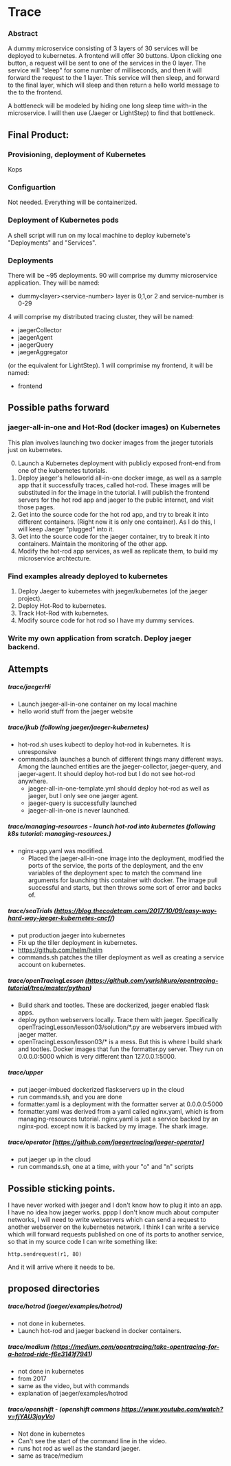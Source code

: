 # Trace

### Abstract

A dummy microservice consisting of 3 layers of 30 services will be deployed to kubernetes. A frontend will offer 30 buttons. Upon clicking one button, a request will be sent to one of the services in the 0 layer. The service will "sleep" for some number of milliseconds, and then it will forward the request to the 1 layer. This service will then sleep, and forward to the final layer, which will sleep and then return a hello world message to the to the frontend.

A bottleneck will be modeled by hiding one long sleep time with-in the microservice. I will then use (Jaeger or LightStep) to find that bottleneck.


## Final Product:

### Provisioning, deployment of Kubernetes
Kops

### Configuartion
Not needed. Everything will be containerized. 

### Deployment of Kubernetes pods
A shell script will run on my local machine to deploy kubernete's "Deployments" and "Services". 

### Deployments
There will be ~95 deployments. 90 will comprise my dummy microservice application. They will be named: 

 - dummy\<layer\>\<service-number\> layer is 0,1,or 2 and service-number is 0-29

4 will comprise my distributed tracing cluster, they will be named:

- jaegerCollector
- jaegerAgent
- jaegerQuery
- jaegerAggregator

(or the equivalent for LightStep). 1 will comprimise my frontend, it will be named:

- frontend

## Possible paths forward

### jaeger-all-in-one and Hot-Rod (docker images) on Kubernetes 

This plan involves launching two docker images from the jaeger tutorials just on kubernetes.

0. Launch a Kubernetes deployment with publicly exposed front-end from one of the kubernetes tutorials.
1. Deploy jaeger's helloworld all-in-one docker image, as well as a sample app that it successfully traces, called hot-rod. These images will be substituted in for the image in the tutorial. I will publish the frontend servers for the hot rod app and jaeger to the public internet, and visit those pages.
2. Get into the source code for the hot rod app, and try to break it into different containers. (Right now it is only one container). As I do this, I will keep Jaeger "plugged" into it. 
3. Get into the source code for the jaeger container, try to break it into containers. Maintain the monitoring of the other app.
4. Modify the hot-rod app services, as well as replicate them, to build my microservice archtecture. 

### Find examples already deployed to kubernetes

1. Deploy Jaeger to kubernetes with jaeger/kubernetes (of the jaeger project).
2. Deploy Hot-Rod to kubernetes. 
3. Track Hot-Rod with kubernetes.
4. Modify source code for hot rod so I have my dummy services.

### Write my own application from scratch. Deploy jaeger backend.

## Attempts

##### trace/jaegerHi
- Launch jaeger-all-in-one container on my local machine
- hello world stuff from the jaeger website

##### trace/jkub (following jaeger/jaeger-kubernetes)

- hot-rod.sh uses kubectl to deploy hot-rod in kubernetes. It is unresponsive
- commands.sh launches a bunch of different things many different ways. Among the launched entities are the jaeger-collector, jaeger-query, and jaeger-agent. It should deploy hot-rod but I do not see hot-rod anywhere. 
	- jaeger-all-in-one-template.yml should deploy hot-rod as well as jaeger, but I only see one jaeger agent. 
	- jaeger-query is successfully launched
	- jaeger-all-in-one is never launched.

##### trace/managing-resources - launch hot-rod into kubernetes (following k8s tutorial: managing-resources.)

-  nginx-app.yaml was modified. 
	-  Placed the jaeger-all-in-one image into the deployment, modified the ports of the service, the ports of the deployment, and the env variables of the deployment spec to match the command line arguments for launching this container with docker. The image pull successful and starts, but then throws some sort of error and backs of. 

##### trace/seaTrials (https://blog.thecodeteam.com/2017/10/09/easy-way-hard-way-jaeger-kubernetes-cncf/)
- put production jaeger into kubernetes
- Fix up the tiller deployment in kubernetes. 
- https://github.com/helm/helm
- commands.sh patches the tiller deployment as well as creating a service account on kubernetes.

##### trace/openTracingLesson (https://github.com/yurishkuro/opentracing-tutorial/tree/master/python)
- Build shark and tootles. These are dockerized, jaeger enabled flask apps. 
- deploy python webservers locally. Trace them with jaeger. Specifically openTracingLesson/lesson03/solution/*.py are webservers imbued with jaeger matter.
- openTracingLesson/lesson03/* is a mess. But this is where I build shark and tootles. Docker images that fun the formatter.py server. They run on 0.0.0.0:5000 which is very different than 127.0.0.1:5000. 

##### trace/upper
- put jaeger-imbued dockerized flaskservers up in the cloud
- run commands.sh, and you are done
- formatter.yaml is a deployment with the formatter server at 0.0.0.0:5000
- formatter.yaml was derived from a yaml called nginx.yaml, which is from managing-resources tutorial. nginx.yaml is just a service backed by an nginx-pod. except now it is backed by my image. The shark image.

##### trace/operator [https://github.com/jaegertracing/jaeger-operator]
- put jaeger up in the cloud
- run commands.sh, one at a time, with your "o" and "n" scripts



## Possible sticking points.

I have never worked with jaeger and I don't know how to plug it into an app. I have no idea how jaeger works. 
pppp
I don't know much about computer networks, I will need to write webservers which can send a request to another webserver on the kubernetes network. I think I can write a service which will forward requests published on one of its ports to another service, so that in my source code I can write something like:

	http.sendrequest(r1, 80)
	
And it will arrive where it needs to be.

## proposed directories

##### trace/hotrod (jaeger/examples/hotrod)

- not done in kubernetes. 
- Launch hot-rod and jaeger backend in docker containers.

##### trace/medium (https://medium.com/opentracing/take-opentracing-for-a-hotrod-ride-f6e3141f7941)

- not done in kubernetes
- from 2017
- same as the video, but with commands
- explanation of jaeger/examples/hotrod

##### trace/openshift - (openshift commons https://www.youtube.com/watch?v=fjYAU3jayVo)
- Not done in kubernetes
- Can't see the start of the command line in the video.
- runs hot rod as well as the standard jaeger.
- same as trace/medium	 








